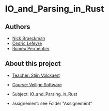 # IO_and_Parsing_in_Rust
## Authors
- [Nick Braeckman](https://github.com/NickBraeckman)
- [Cedric Lefevre](https://github.com/Cedric-Lefevre)
- [Romeo Permentier](https://github.com/ro-per)
## About this project

- [Teacher: Stijn Volckaert](https://www.kuleuven.be/wieiswie/nl/person/00120720)
- [Course: Veilige Software](https://onderwijsaanbod.kuleuven.be//2020/syllabi/n/JPI12LN.htm#activetab=doelstellingen_idm7088784)
- Subject: IO_and_Parsing_in_Rust


- assignement: see Folder "Assignement"
